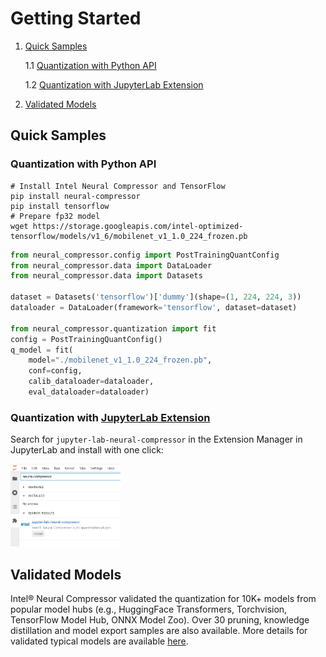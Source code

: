 # Getting Started

1. [Quick Samples](#quick-samples)

    1.1 [Quantization with Python API](#quantization-with-python-api)

    1.2 [Quantization with JupyterLab Extension](#quantization-with-jupyterlab-extension)

2. [Validated Models](#validated-models)

## Quick Samples
### Quantization with Python API

```shell
# Install Intel Neural Compressor and TensorFlow
pip install neural-compressor
pip install tensorflow
# Prepare fp32 model
wget https://storage.googleapis.com/intel-optimized-tensorflow/models/v1_6/mobilenet_v1_1.0_224_frozen.pb
```
```python
from neural_compressor.config import PostTrainingQuantConfig
from neural_compressor.data import DataLoader
from neural_compressor.data import Datasets

dataset = Datasets('tensorflow')['dummy'](shape=(1, 224, 224, 3))
dataloader = DataLoader(framework='tensorflow', dataset=dataset)

from neural_compressor.quantization import fit
config = PostTrainingQuantConfig()
q_model = fit(
    model="./mobilenet_v1_1.0_224_frozen.pb",
    conf=config,
    calib_dataloader=dataloader,
    eval_dataloader=dataloader)
```

### Quantization with [JupyterLab Extension](/neural_coder/extensions/neural_compressor_ext_lab/README.md)

Search for ```jupyter-lab-neural-compressor``` in the Extension Manager in JupyterLab and install with one click:

<a target="_blank" href="/neural_coder/extensions/screenshots/extmanager.png">
  <img src="/neural_coder/extensions/screenshots/extmanager.png" alt="Extension" width="35%" height="35%">
</a>

## Validated Models
Intel® Neural Compressor validated the quantization for 10K+ models from popular model hubs (e.g., HuggingFace Transformers, Torchvision, TensorFlow Model Hub, ONNX Model Zoo). 
Over 30 pruning, knowledge distillation and model export samples are also available. 
More details for validated typical models are available [here](/examples/README.md).
